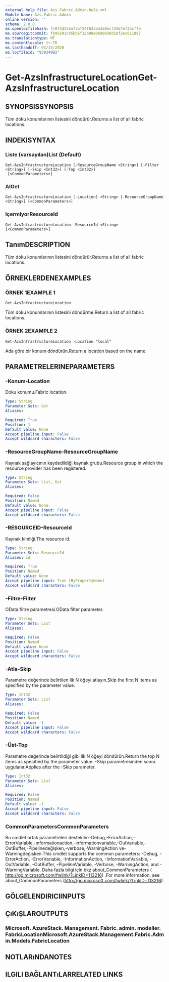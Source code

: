 ```yaml
---
external help file: Azs.Fabric.Admin-help.xml
Module Name: Azs.Fabric.Admin
online version: ''
schema: 2.0.0
ms.openlocfilehash: fc074d17ea73bf54f623ea3e8ec72567ef2bcffe
ms.sourcegitcommit: fb95591c45bb5f12b98e0690938d18f2ec611897
ms.translationtype: MT
ms.contentlocale: tr-TR
ms.lasthandoff: 03/15/2020
ms.locfileid: "93934982"
---
```

# <span data-ttu-id="45626-101">Get-AzsInfrastructureLocation</span><span class="sxs-lookup"><span data-stu-id="45626-101">Get-AzsInfrastructureLocation</span></span>

## <span data-ttu-id="45626-102">SYNOPSIS</span><span class="sxs-lookup"><span data-stu-id="45626-102">SYNOPSIS</span></span>
<span data-ttu-id="45626-103">Tüm doku konumlarının listesini döndürür.</span><span class="sxs-lookup"><span data-stu-id="45626-103">Returns a list of all fabric locations.</span></span>

## <span data-ttu-id="45626-104">INDEKI</span><span class="sxs-lookup"><span data-stu-id="45626-104">SYNTAX</span></span>

### <span data-ttu-id="45626-105">Liste (varsayılan)</span><span class="sxs-lookup"><span data-stu-id="45626-105">List (Default)</span></span>
```
Get-AzsInfrastructureLocation [-ResourceGroupName <String>] [-Filter <String>] [-Skip <Int32>] [-Top <Int32>]
 [<CommonParameters>]
```

### <span data-ttu-id="45626-106">Al</span><span class="sxs-lookup"><span data-stu-id="45626-106">Get</span></span>
```
Get-AzsInfrastructureLocation [-Location] <String> [-ResourceGroupName <String>] [<CommonParameters>]
```

### <span data-ttu-id="45626-107">Içermiyor</span><span class="sxs-lookup"><span data-stu-id="45626-107">ResourceId</span></span>
```
Get-AzsInfrastructureLocation -ResourceId <String> [<CommonParameters>]
```

## <span data-ttu-id="45626-108">Tanım</span><span class="sxs-lookup"><span data-stu-id="45626-108">DESCRIPTION</span></span>
<span data-ttu-id="45626-109">Tüm doku konumlarının listesini döndürür.</span><span class="sxs-lookup"><span data-stu-id="45626-109">Returns a list of all fabric locations.</span></span>

## <span data-ttu-id="45626-110">ÖRNEKLERDEN</span><span class="sxs-lookup"><span data-stu-id="45626-110">EXAMPLES</span></span>

### <span data-ttu-id="45626-111">ÖRNEK 1</span><span class="sxs-lookup"><span data-stu-id="45626-111">EXAMPLE 1</span></span>
```
Get-AzsInfrastructureLocation
```

<span data-ttu-id="45626-112">Tüm doku konumlarının listesini döndürme.</span><span class="sxs-lookup"><span data-stu-id="45626-112">Return a list of all fabric locations.</span></span>

### <span data-ttu-id="45626-113">ÖRNEK 2</span><span class="sxs-lookup"><span data-stu-id="45626-113">EXAMPLE 2</span></span>
```
Get-AzsInfrastructureLocation -Location "local"
```

<span data-ttu-id="45626-114">Ada göre bir konum döndürün.</span><span class="sxs-lookup"><span data-stu-id="45626-114">Return a location based on the name.</span></span>

## <span data-ttu-id="45626-115">PARAMETRELERINE</span><span class="sxs-lookup"><span data-stu-id="45626-115">PARAMETERS</span></span>

### <span data-ttu-id="45626-116">-Konum</span><span class="sxs-lookup"><span data-stu-id="45626-116">-Location</span></span>
<span data-ttu-id="45626-117">Doku konumu.</span><span class="sxs-lookup"><span data-stu-id="45626-117">Fabric location.</span></span>

```yaml
Type: String
Parameter Sets: Get
Aliases:

Required: True
Position: 1
Default value: None
Accept pipeline input: False
Accept wildcard characters: False
```

### <span data-ttu-id="45626-118">-ResourceGroupName</span><span class="sxs-lookup"><span data-stu-id="45626-118">-ResourceGroupName</span></span>
<span data-ttu-id="45626-119">Kaynak sağlayıcının kaydedildiği kaynak grubu.</span><span class="sxs-lookup"><span data-stu-id="45626-119">Resource group in which the resource provider has been registered.</span></span>

```yaml
Type: String
Parameter Sets: List, Get
Aliases:

Required: False
Position: Named
Default value: None
Accept pipeline input: False
Accept wildcard characters: False
```

### <span data-ttu-id="45626-120">-RESOURCEID</span><span class="sxs-lookup"><span data-stu-id="45626-120">-ResourceId</span></span>
<span data-ttu-id="45626-121">Kaynak kimliği.</span><span class="sxs-lookup"><span data-stu-id="45626-121">The resource id.</span></span>

```yaml
Type: String
Parameter Sets: ResourceId
Aliases: id

Required: True
Position: Named
Default value: None
Accept pipeline input: True (ByPropertyName)
Accept wildcard characters: False
```

### <span data-ttu-id="45626-122">-Filtre</span><span class="sxs-lookup"><span data-stu-id="45626-122">-Filter</span></span>
<span data-ttu-id="45626-123">OData filtre parametresi.</span><span class="sxs-lookup"><span data-stu-id="45626-123">OData filter parameter.</span></span>

```yaml
Type: String
Parameter Sets: List
Aliases:

Required: False
Position: Named
Default value: None
Accept pipeline input: False
Accept wildcard characters: False
```

### <span data-ttu-id="45626-124">-Atla</span><span class="sxs-lookup"><span data-stu-id="45626-124">-Skip</span></span>
<span data-ttu-id="45626-125">Parametre değerinde belirtilen ilk N öğeyi atlayın.</span><span class="sxs-lookup"><span data-stu-id="45626-125">Skip the first N items as specified by the parameter value.</span></span>

```yaml
Type: Int32
Parameter Sets: List
Aliases:

Required: False
Position: Named
Default value: -1
Accept pipeline input: False
Accept wildcard characters: False
```

### <span data-ttu-id="45626-126">-Üst</span><span class="sxs-lookup"><span data-stu-id="45626-126">-Top</span></span>
<span data-ttu-id="45626-127">Parametre değerinde belirtildiği gibi ilk N öğeyi döndürün.</span><span class="sxs-lookup"><span data-stu-id="45626-127">Return the top N items as specified by the parameter value.</span></span>
<span data-ttu-id="45626-128">-Skip parametresinden sonra uygulanır.</span><span class="sxs-lookup"><span data-stu-id="45626-128">Applies after the -Skip parameter.</span></span>

```yaml
Type: Int32
Parameter Sets: List
Aliases:

Required: False
Position: Named
Default value: -1
Accept pipeline input: False
Accept wildcard characters: False
```

### <span data-ttu-id="45626-129">CommonParameters</span><span class="sxs-lookup"><span data-stu-id="45626-129">CommonParameters</span></span>
<span data-ttu-id="45626-130">Bu cmdlet ortak parametreleri destekler:-Debug,-ErrorAction,-ErrorVariable,-ınformationaction,-ınformationvariable,-OutVariable,-OutBuffer,-Pipelinedeğişken,-verbose,-WarningAction ve-Warningdeğişken.</span><span class="sxs-lookup"><span data-stu-id="45626-130">This cmdlet supports the common parameters: -Debug, -ErrorAction, -ErrorVariable, -InformationAction, -InformationVariable, -OutVariable, -OutBuffer, -PipelineVariable, -Verbose, -WarningAction, and -WarningVariable.</span></span> <span data-ttu-id="45626-131">Daha fazla bilgi için bkz about_CommonParameters ( http://go.microsoft.com/fwlink/?LinkID=113216) .</span><span class="sxs-lookup"><span data-stu-id="45626-131">For more information, see about_CommonParameters (http://go.microsoft.com/fwlink/?LinkID=113216).</span></span>

## <span data-ttu-id="45626-132">GÖLGELENDIRICI</span><span class="sxs-lookup"><span data-stu-id="45626-132">INPUTS</span></span>

## <span data-ttu-id="45626-133">ÇıKıŞLAR</span><span class="sxs-lookup"><span data-stu-id="45626-133">OUTPUTS</span></span>

### <span data-ttu-id="45626-134">Microsoft. AzureStack. Management. Fabric. admin. modeller. FabricLocation</span><span class="sxs-lookup"><span data-stu-id="45626-134">Microsoft.AzureStack.Management.Fabric.Admin.Models.FabricLocation</span></span>

## <span data-ttu-id="45626-135">NOTLARıNDA</span><span class="sxs-lookup"><span data-stu-id="45626-135">NOTES</span></span>

## <span data-ttu-id="45626-136">ILGILI BAĞLANTıLAR</span><span class="sxs-lookup"><span data-stu-id="45626-136">RELATED LINKS</span></span>
